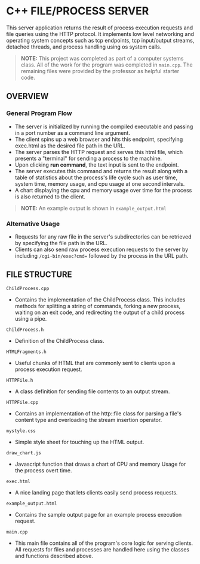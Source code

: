 # C++ FILE/PROCESS SERVER

This server application returns the result of process execution requests and file queries using the HTTP protocol. It implements low level networking and operating system concepts such as tcp endpoints, tcp input/output streams, detached threads, and process handling using os system calls.

> **NOTE:** This project was completed as part of a computer systems class. All of the work for the program was completed in ```main.cpp```. The remaining files were provided by the professor as helpful starter code.

## OVERVIEW

### General Program Flow

- The server is initialized by running the compiled executable and passing in a port number as a command line argument.
- The client spins up a web browser and hits this endpoint, specifying exec.html as the desired file path in the URL.
- The server parses the HTTP request and serves this html file, which presents a "terminal" for sending a process to the machine.
- Upon clicking **run command**, the text input is sent to the endpoint.
- The server executes this command and returns the result along with a table of statistics about the process's life cycle such as user time, system time, memory usage, and cpu usage at one second intervals.
- A chart displaying the cpu and memory usage over time for the process is also returned to the client. 

> **NOTE:** An example output is shown in ```example_output.html```

### Alternative Usage

- Requests for any raw file in the server's subdirectories can be retrieved by specifying the file path in the URL.
- Clients can also send raw process execution requests to the server by including ```/cgi-bin/exec?cmd=``` followed by the process in the URL path.

## FILE STRUCTURE

```ChildProcess.cpp```

- Contains the implementation of the ChildProcess class. This includes methods for splitting a string of commands, forking a new process, waiting on an exit code, and redirecting the output of a child process using a pipe.

```ChildProcess.h```

- Definition of the ChildProcess class.

```HTMLFragments.h```

- Useful chunks of HTML that are commonly sent to clients upon a process execution request.

```HTTPFile.h```

- A class definition for sending file contents to an output stream.

```HTTPFile.cpp```

- Contains an implementation of the http::file class for parsing a file's content type and overloading the stream insertion operator.

```mystyle.css```

- Simple style sheet for touching up the HTML output.

```draw_chart.js```

- Javascript function that draws a chart of CPU and memory Usage for the process overt time.

```exec.html```

- A nice landing page that lets clients easily send process requests.

```example_output.html```

- Contains the sample output page for an example process execution request.

```main.cpp```

- This main file contains all of the program's core logic for serving clients. All requests for files and processes are handled here using the classes and functions described above.
